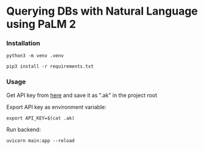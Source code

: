 # Querying DBs with Natural Language using PaLM 2

### Installation

`python3 -m venv .venv`

`pip3 install -r requirements.txt`

### Usage

Get API key from [here](https://ai.google.dev/tutorials/setup) and save it as ".ak" in the project root

Export API key as environment variable:

`export API_KEY=$(cat .ak)`

Run backend:

`uvicorn main:app --reload`
